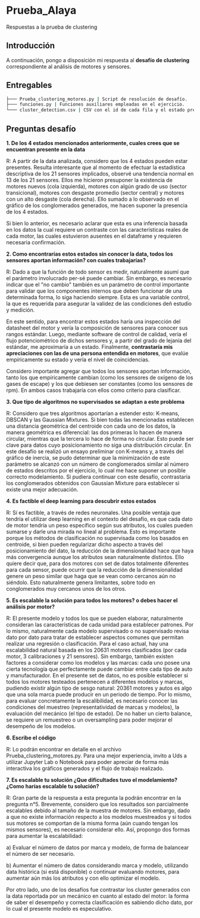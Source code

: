 # Prueba_Alaya
Respuestas a la prueba de clustering

## Introducción
A continuación, pongo a disposición mi respuesta al **desafío de clustering** correspondiente al análisis de motores y sensores.

## Entregables

```sh
├─── Prueba_clustering_motores.py | Script de resolución de desafío.
├─── funciones.py | Funciones auxiliares empleadas en el ejercicio.
└─── cluster_detection.csv | CSV con el id de cada fila y el estado predicho por el modelo
 ```

## Preguntas desafío

**1. De los 4 estados mencionados anteriormente, cuales crees que se encuentran presente en la data**

R: A partir de la data analizada, considero que los 4 estados pueden estar presentes. Resulta interesante que al momento de efectuar la estadística descriptiva de los 21 sensores implicados, observé una tendencia normal en 13 de los 21 sensores. Ellos me hicieron presuponer la existencia de motores nuevos (cola izquierda), motores con algún grado de uso (sector transicional), motores con desgaste promedio (sector central) y motores con un alto desgaste (cola derecha). Ello sumado a lo observado en el gráfico de los conglomerados generados, me hacen suponer la presencia de los 4 estados.

Si bien lo anterior, es necesario aclarar que esta es una inferencia basada en los datos la cual requiere un contraste con las características reales de cada motor, las cuales estuvieron ausentes en el dataframe y requieren necesaria confirmación.

**2. Como encontrarías estos estados sin conocer la data, todos los sensores aportan información? con cuales trabajarías?**

R: Dado a que la función de todo sensor es medir, naturalmente asumí que el parámetro involucrado per-sé puede cambiar. Sin embargo, es necesario indicar que el "no cambio" también es un parámetro de control importante para validar que los componentes internos que deben funcionar de una determinada forma, lo siga haciendo siempre. Esta es una variable control, la que es requerida para asegurar la validez de las condiciones deñ estudio y medición.

En este sentido, para encontrar estos estados haría una inspección del datasheet del motor y vería la composición de sensores para conocer sus rangos estándar. Luego, mediante software de control de calidad, vería el flujo potenciométrico de dichos sensores y, a partir del grado de lejanía del estándar, me aproximaría a un estado. Finalmente, **contrastaría mis apreciaciones con las de una persona entendida en motores**, que evalúe empíricamente su estado y vería el nivel de coincidencias.

Considero importante agregar que todos los sensores aportan información, tanto los que empíricamente cambian (como los sensores de oxígeno de los gases de escape) y los que debiesen ser constantes (como los sensores de rpm). En ambos casos trabajaría con ellos como criterio para clasificar.

**3. Que tipo de algoritmos no supervisados se adaptan a este problema**

R: Considero que tres algoritmos aportarían a estender esto: K-means, DBSCAN y las Gaussian Mixtures. Si bien todas las mencionadas establecen una distancia geométrica del centroide con cada uno de los datos, la manera geométrica es diferencial: las dos primeras lo hacen de manera circular, mientras que la tercera lo hace de forma no circular. Esto puede ser clave para datos cuyo posicionamiento no siga una distribución circular. En este desafío se realizó un ensayo preliminar con K-means y, a través del gráfico de inercia, se pudo determinar que la minimización de este parámetro se alcanzó con un número de conglomerados similar al número de estados descritos por el ejercicio, lo cual me hace suponer un posible correcto modelamiento. Si pudiera continuar con este desafío, contrastaría los conglomerados obtenidos con Gaussian Mixture para establecer si existe una mejor adecuación.

**4. Es factible el deep learning para descubrir estos estados**

R: Sí es factible, a través de redes neuronales. Una posible ventaja que tendría el utilizar deep learning en el contexto del desafío, es que cada dato de motor tendría un peso específico según sus atributos, los cuales pueden sumarse y darle una mirada no lineal al problema. Esto es importante porque los métodos de clasificación no supervisada como los basados en centroide, si bien pueden regularizar dicho aspecto a través del posicionamiento del dato, la reducción de la dimensionalidad hace que haya más convergencia aunque los atributos sean naturalmente distintos. Ello quiere decir que, para dos motores con set de datos totalmente diferentes para cada sensor, puede ocurrir que la reducción de la dimensionalidad genere un peso similar que haga que se vean como cercanos aún no siéndolo. Esto naturalmente genera limitantes, sobre todo en conglomerados muy cercanos unos de los otros.

**5. Es escalable la solución para todos los motores? o debes hacer el análisis por motor?**

R: El presente modelo y todos los que se pueden elaborar, naturalmente consideran las características de cada unidad para establecer patrones. Por lo mismo, naturalmente cada modelo supervisado o no supervisado revisa dato por dato para tratar de establecer aspectos comunes que permitan realizar una regresión o clasificación. Para el caso actual, hay una escalabilidad natural basada en los 20631 motores clasificados (por cada motor, 3 calibraciones y 21 sensores). Sin embargo, también existen factores a considerar como los modelos y las marcas: cada uno posee una cierta tecnología que perfectamente puede cambiar entre cada tipo de auto y manufacturador. En el presente set de datos, no es posible establecer si todos los motores testeados pertenecen a diferentes modelos y marcas, pudiendo existir algún tipo de sesgo natural: 20361 motores y autos es algo que una sola marca puede producir en un periodo de tiempo. Por lo mismo, para evaluar concretamente la escalibilidad, es necesario conocer las condiciones del muestreo (representatividad de marcas y modelos), la evaluación del mecánico (el tipo de estado). De no haber un cierto balance, se requiere un remuestreo o un oversampling para poder mejorar el desempeño de los modelos.

**6. Escribe el código**

R: Lo podrán encontrar en detalle en el archivo Prueba_clustering_motores.py. Para una mejor experiencia, invito a Uds a utilizar Jupyter Lab o Notebook para poder apreciar de forma más interactiva los gráficos generados y el flujo de trabajo realizado.

**7. Es escalable tu solución ¿Que dificultades tuvo el modelamiento? ¿Como harías escalable tu solución?**

R: Gran parte de la respuesta a esta pregunta la podrán encontrar en la pregunta n°5. Brevemente, considero que los resultados son parcialmente escalables debido al tamaño de la muestra de motores. Sin embargo, dado a que no existe información respecto a los modelos muestreados y si todos sus motores se comportan de la misma forma (aún cuando tengan los mismos sensores), es necesario considerar ello. Así, propongo dos formas para aumentar la escalabilidad:

a) Evaluar el número de datos por marca y modelo, de forma de balancear el número de ser necesario.

b) Aumentar el número de datos considerando marca y modelo, utilizando data histórica (si está disponible) o continuar evaluando motores, para aumentar aún más los atributos y con ello optimizar el modelo.

Por otro lado, uno de los desafíos fue contrastar los cluster generados con la data reportada por un mecánico en cuanto al estado del motor: la forma de saber el desempeño y correcta clasificación es sabiendo dicho dato, por lo cual el presente modelo es especulativo.

